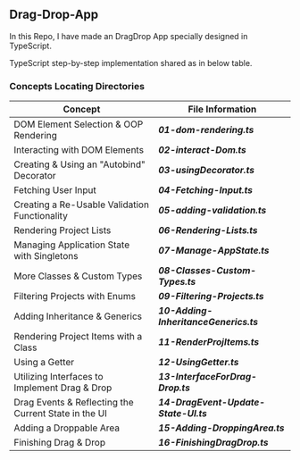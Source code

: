 ## Drag-Drop-App

In this Repo, I have made an DragDrop App specially designed in TypeScript.

TypeScript step-by-step implementation shared as in below table.


### Concepts Locating Directories

Concept                                              |  File Information
--------------                                       | ------------
DOM Element Selection & OOP Rendering                | ***01-dom-rendering.ts***
Interacting with DOM Elements                        | ***02-interact-Dom.ts***
Creating & Using an "Autobind" Decorator             | ***03-usingDecorator.ts***
Fetching User Input                                  | ***04-Fetching-Input.ts***
Creating a Re-Usable Validation Functionality        | ***05-adding-validation.ts***
Rendering Project Lists                              | ***06-Rendering-Lists.ts***
Managing Application State with Singletons           | ***07-Manage-AppState.ts***
More Classes & Custom Types                          | ***08-Classes-Custom-Types.ts***
Filtering Projects with Enums                        | ***09-Filtering-Projects.ts***
Adding Inheritance & Generics                        | ***10-Adding-InheritanceGenerics.ts***
Rendering Project Items with a Class                 | ***11-RenderProjItems.ts***
Using a Getter                                       | ***12-UsingGetter.ts***
Utilizing Interfaces to Implement Drag & Drop        | ***13-InterfaceForDrag-Drop.ts***
Drag Events & Reflecting the Current State in the UI | ***14-DragEvent-Update-State-UI.ts***
Adding a Droppable Area                              | ***15-Adding-DroppingArea.ts***
Finishing Drag & Drop                                | ***16-FinishingDragDrop.ts***